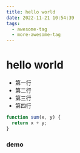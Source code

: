 ```yaml
---
title: hello world
date: 2022-11-21 10:54:39
tags:
  - awesome-tag
  - more-awesome-tag
---
```


# hello world

- 第一行
- 第二行
- 第三行
- 第四行

```js
function sum(x, y) {
  return x + y;
}
```

### demo
